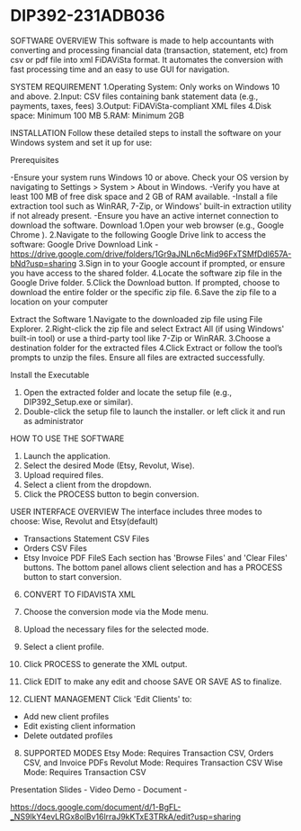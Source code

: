 # DIP392-231ADB036

SOFTWARE OVERVIEW
This software is made to help accountants with converting and processing financial data (transaction, statement, etc)  from csv or pdf file into xml FiDAViSta format. It automates the conversion with fast processing time and an easy to use GUI for navigation.

SYSTEM REQUIREMENT
1.Operating System: Only works on Windows 10 and above.
2.Input: CSV files containing bank statement data (e.g., payments, taxes, fees)
3.Output: FiDAViSta-compliant XML files
4.Disk space: Minimum 100 MB
5.RAM: Minimum 2GB


INSTALLATION
Follow these detailed steps to install the software on your Windows system and set it up for use:


Prerequisites

-Ensure your system runs Windows 10 or above. Check your OS version by navigating to Settings > System > About in Windows.
-Verify you have at least 100 MB of free disk space and 2 GB of RAM available.
-Install a file extraction tool such as WinRAR, 7-Zip, or Windows' built-in extraction utility if not already present.
-Ensure you have an active internet connection to download the software.
Download
1.Open your web browser (e.g., Google Chrome ).
2.Navigate to the following Google Drive link to access the software:
 Google Drive Download Link - https://drive.google.com/drive/folders/1Gr9aJNLn6cMid96FxTSMfDdl657A-bNd?usp=sharing
3.Sign in to your Google account if prompted, or ensure you have access to the shared folder.
4.Locate the software zip file in the Google Drive folder.
5.Click the Download button. If prompted, choose to download the entire folder or the specific zip file.
6.Save the zip file to a location on your computer

Extract the Software
1.Navigate to the downloaded zip file using File Explorer.
2.Right-click the zip file and select Extract All (if using Windows' built-in tool) or use a third-party tool like 7-Zip or WinRAR.
3.Choose a destination folder for the extracted files 
4.Click Extract or follow the tool’s prompts to unzip the files. Ensure all files are extracted successfully.

Install the Executable
1. Open the extracted folder and locate the setup file (e.g., DIP392_Setup.exe or similar).
2. Double-click the setup file to launch the installer. or left click it and run as administrator 

  
HOW TO USE THE SOFTWARE
1. Launch the application.
2. Select the desired Mode (Etsy, Revolut, Wise).
3. Upload required files.
4. Select a client from the dropdown.
5. Click the PROCESS button to begin conversion.
   
USER INTERFACE OVERVIEW
The interface includes three modes to choose: Wise, Revolut and Etsy(default)
- Transactions Statement CSV Files
- Orders CSV Files
- Etsy Invoice PDF FileS
Each section has 'Browse Files' and 'Clear Files' buttons. The bottom panel allows client selection and has a PROCESS button to start conversion.

6. CONVERT TO FIDAVISTA XML
1. Choose the conversion mode via the Mode menu.
2. Upload the necessary files for the selected mode.
3. Select a client profile.
4. Click PROCESS to generate the XML output.
5. Click EDIT to make any edit and choose SAVE OR SAVE AS to finalize.
   
7. CLIENT MANAGEMENT
Click 'Edit Clients' to:
- Add new client profiles
- Edit existing client information
- Delete outdated profiles
  
8. SUPPORTED MODES
Etsy Mode: Requires Transaction CSV, Orders CSV, and Invoice PDFs
Revolut Mode: Requires Transaction CSV
Wise Mode: Requires Transaction CSV






























Presentation Slides - 
Video Demo - 
Document - 











https://docs.google.com/document/d/1-BgFL-_NS9lkY4evLRGx8olBv16lrraJ9kKTxE3TRkA/edit?usp=sharing




